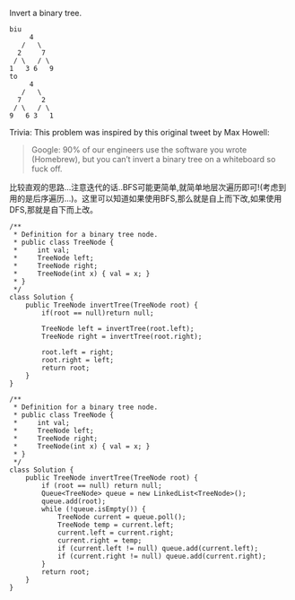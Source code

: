 
Invert a binary tree.
```
biu
     4
   /   \
  2     7
 / \   / \
1   3 6   9
to
     4
   /   \
  7     2
 / \   / \
9   6 3   1
```
Trivia:
This problem was inspired by this original tweet by Max Howell:

>Google: 90% of our engineers use the software you wrote (Homebrew), but you can’t invert a binary tree on a whiteboard so fuck off.

比较直观的思路...注意迭代的话..BFS可能更简单,就简单地层次遍历即可!(考虑到用的是后序遍历...)。这里可以知道如果使用BFS,那么就是自上而下改,如果使用DFS,那就是自下而上改。


```
/**
 * Definition for a binary tree node.
 * public class TreeNode {
 *     int val;
 *     TreeNode left;
 *     TreeNode right;
 *     TreeNode(int x) { val = x; }
 * }
 */
class Solution {
    public TreeNode invertTree(TreeNode root) {
        if(root == null)return null;
        
        TreeNode left = invertTree(root.left);
        TreeNode right = invertTree(root.right);
        
        root.left = right;
        root.right = left;
        return root;
    }
}
```

```
/**
 * Definition for a binary tree node.
 * public class TreeNode {
 *     int val;
 *     TreeNode left;
 *     TreeNode right;
 *     TreeNode(int x) { val = x; }
 * }
 */
class Solution {
    public TreeNode invertTree(TreeNode root) {
        if (root == null) return null;
        Queue<TreeNode> queue = new LinkedList<TreeNode>();
        queue.add(root);
        while (!queue.isEmpty()) {
            TreeNode current = queue.poll();
            TreeNode temp = current.left;
            current.left = current.right;
            current.right = temp;
            if (current.left != null) queue.add(current.left);
            if (current.right != null) queue.add(current.right);
        }
        return root;
    }   
}
```